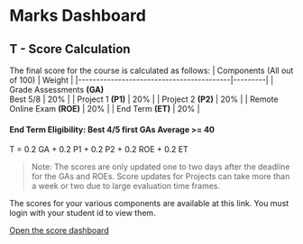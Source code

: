 # Marks Dashboard

## T - Score Calculation

The final score for the course is calculated as follows:
| Components (All out of 100)              | Weight  |
|------------------------------------------|---------|
| Grade Assessments **(GA)** <br> Best 5/8 | 20%     |
| Project 1 **(P1)**                       | 20%     |
| Project 2 **(P2)**                       | 20%     |
| Remote Online Exam **(ROE)**             | 20%     |
| End Term **(ET)**                        | 20%     |

#### End Term Eligibility: Best 4/5 first GAs Average >= 40

T = 0.2 GA + 0.2 P1 + 0.2 P2 + 0.2 ROE + 0.2 ET

> Note: The scores are only updated one to two days after the deadline for the GAs and ROEs. Score updates for Projects can take more than a week or two due to large evaluation time frames.

The scores for your various components are available at this link. You must login with your student id to view them.

[Open the score dashboard](https://lookerstudio.google.com/reporting/75056e60-3e3b-4d0c-ac1e-5f4bd74b835b)
